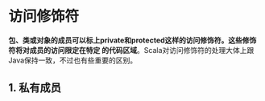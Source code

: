 访问修饰符
===================================================================================
**包、类或对象的成员可以标上private和protected这样的访问修饰符。这些修饰符将对成员的访问限定在特定
的代码区域**。Scala对访问修饰符的处理大体上跟Java保持一致，不过也有些重要的区别。

## 1. 私有成员
